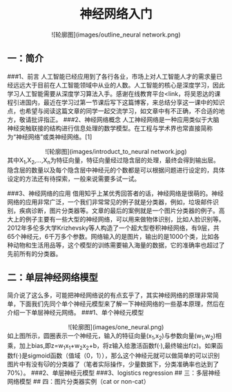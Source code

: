 # <center> 神经网络入门</center>
<center> ![轮廓图](images/outline_neural network.png)</center>

## 一：简介
###1、前言
 人工智能已经应用到了各行各业，市场上对人工智能人才的需求量已经远远大于目前在人工智能领域中从业的人数。人工智能的核心是深度学习，因此学习人工智能需要从深度学习算法入手。感谢在线教育平台<link，将吴恩达的课程引进国内，最近在学习过第一节课后写下这篇博客，来总结分享这一课中的知识点，也希望与阅读这篇文章的同学一起交流学习，如文章中有不正确，不合适的地方，敬请批评指正。
###2、神经网络概念
 人工神经网络是一种应用类似于大脑神经突触联接的结构进行信息处理的数学模型。在工程与学术界也常直接简称为“神经网络”或类神经网络。[1]
 <center> ![轮廓图](images/introduct_to_neural network.jpg)</center>
 其中X<sub>1</sub>,X<sub>2</sub>,...,X<sub>n</sub>为特征向量，特征向量经过隐含层的处理，最终会得到输出层。隐含层的数量以及每个隐含层中神经元的个数都是可以根据问题进行设定的，具体设定的方法还有待探索，一般来说需要多试一试。

###3、神经网络的应用
借用知乎上某优秀回答者的话，神经网络是很萌的。神经网络的应用非常广泛，一个我们非常常见的例子就是分类器，例如，垃圾邮件识别，疾病诊断，图片分类器等。文章的最后的案例就是一个图片分类器的例子。高大上的例子主要有一些大型的神经网络，可以用来做物体识别，比如人脸识别等。2012年多伦多大学Krizhevsky等人构造了一个超大型卷积神经网络，有9层，共65个神经元，6千万多个参数。网络输入的是图片，输出的是1000个类，比如各种动物和生活用品等，这个模型的训练需要输入海量的数据，它的准确率也超过了先前所有的分类器。


## 二：单层神经网络模型
简介说了这么多，可能把神经网络说的有点玄乎了，其实神经网络的原理非常简单，下面我们先同个单个神经元模型来了解一下神经网络的一些基本原理，然后在介绍一下单层神经元网络。
###1、单个神经元模型
 <center> ![轮廓图](images/one_neural.png)</center>
 如上图所示，圆圈表示一个神经元，输入的特征向量(x<sub>1</sub>,x<sub>2</sub>)与参数向量(w<sub>1</sub>,w<sub>2</sub>)相乘，加上bias,即z=w<sub>1</sub>x<sub>1</sub>+w<sub>2</sub>x<sub>2</sub>+b，将z输入给激活函数f(·),最终输出f(z)。如果函数f(·)是sigmoid函数（值域（0，1）），那么这个神经元就可以做简单的可以识别图片中有没有🐱的分类器了（笔者实际操作，少量数据下，分类准确率也达到了70%）。
###2、单层神经元模型
###3、logistics regression
## 三：多层神经网络模型
## 四：图片分类器实例（cat or non-cat）
  